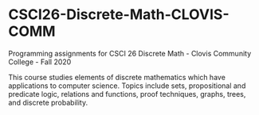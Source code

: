 # CSCI26-Discrete-Math-CLOVIS-COMM

Programming assignments for CSCI 26 Discrete Math - Clovis Community College - Fall 2020

This course studies elements of discrete mathematics which have applications to computer 
science. Topics include sets, propositional and predicate logic, relations and functions, proof 
techniques, graphs, trees, and discrete probability.
